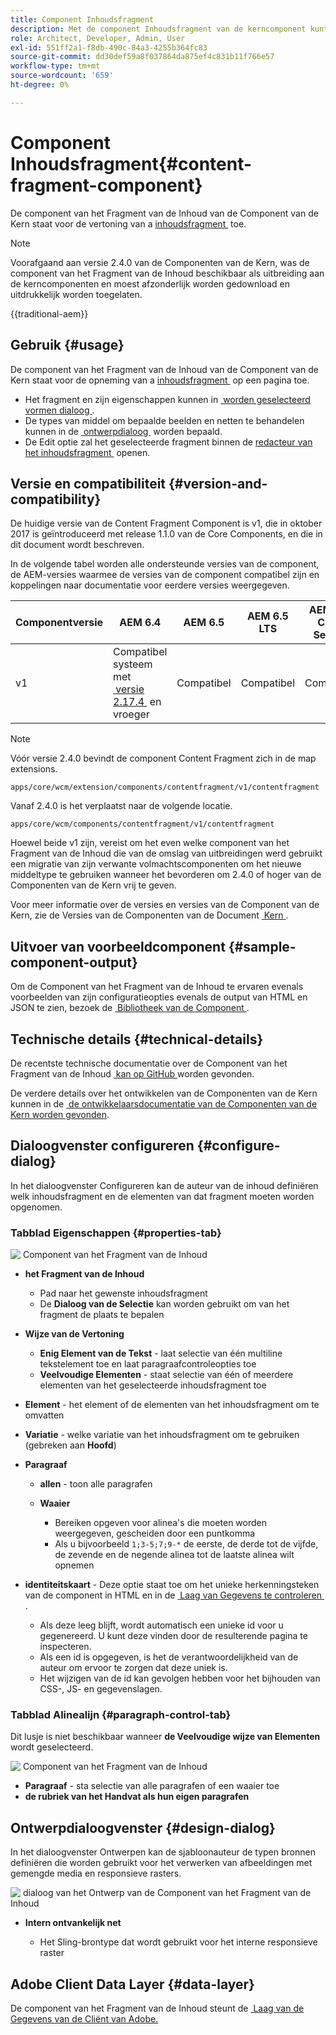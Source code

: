 ```yaml
---
title: Component Inhoudsfragment
description: Met de component Inhoudsfragment van de kerncomponent kunt u een inhoudsfragment weergeven.
role: Architect, Developer, Admin, User
exl-id: 551ff2a1-f8db-490c-84a3-4255b364fc83
source-git-commit: dd30def59a8f037864da875ef4c831b11f766e57
workflow-type: tm+mt
source-wordcount: '659'
ht-degree: 0%

---
```



# Component Inhoudsfragment{#content-fragment-component}

De component van het Fragment van de Inhoud van de Component van de Kern staat voor de vertoning van a [&#x200B; inhoudsfragment &#x200B;](https://experienceleague.adobe.com/docs/experience-manager-cloud-service/assets/content-fragments/content-fragments.html?lang=nl-NL) toe.

>[!NOTE]
>
>Voorafgaand aan versie 2.4.0 van de Componenten van de Kern, was de component van het Fragment van de Inhoud beschikbaar als uitbreiding aan de kerncomponenten en moest afzonderlijk worden gedownload en uitdrukkelijk worden toegelaten.

{{traditional-aem}}

## Gebruik {#usage}

De component van het Fragment van de Inhoud van de Component van de Kern staat voor de opneming van a [&#x200B; inhoudsfragment &#x200B;](https://experienceleague.adobe.com/docs/experience-manager-cloud-service/assets/content-fragments/content-fragments.html?lang=nl-NL) op een pagina toe.

* Het fragment en zijn eigenschappen kunnen in [&#x200B; worden geselecteerd vormen dialoog &#x200B;](#configure-dialog).
* De types van middel om bepaalde beelden en netten te behandelen kunnen in de [&#x200B; ontwerpdialoog &#x200B;](#design-dialog) worden bepaald.
* De Edit optie zal het geselecteerde fragment binnen de [&#x200B; redacteur van het inhoudsfragment &#x200B;](https://experienceleague.adobe.com/docs/experience-manager-cloud-service/assets/content-fragments/content-fragments-variations.html?lang=nl-NL) openen.

## Versie en compatibiliteit {#version-and-compatibility}

De huidige versie van de Content Fragment Component is v1, die in oktober 2017 is geïntroduceerd met release 1.1.0 van de Core Components, en die in dit document wordt beschreven.

In de volgende tabel worden alle ondersteunde versies van de component, de AEM-versies waarmee de versies van de component compatibel zijn en koppelingen naar documentatie voor eerdere versies weergegeven.

| Componentversie | AEM 6.4 | AEM 6.5 | AEM 6.5 LTS | AEM as a Cloud Service |
|--- |--- |---|---|---|
| v1 | Compatibel systeem met <br>[&#x200B; versie 2.17.4 &#x200B;](/help/versions.md) en vroeger | Compatibel | Compatibel | Compatibel |

>[!NOTE]
>
>Vóór versie 2.4.0 bevindt de component Content Fragment zich in de map extensions.
>
> `apps/core/wcm/extension/components/contentfragment/v1/contentfragment`
> 
>Vanaf 2.4.0 is het verplaatst naar de volgende locatie.
>
>`apps/core/wcm/components/contentfragment/v1/contentfragment`
>
>Hoewel beide v1 zijn, vereist om het even welke component van het Fragment van de Inhoud die van de omslag van uitbreidingen werd gebruikt een migratie van zijn verwante volmachtscomponenten om het nieuwe middeltype te gebruiken wanneer het bevorderen om 2.4.0 of hoger van de Componenten van de Kern vrij te geven.

Voor meer informatie over de versies en versies van de Component van de Kern, zie de Versies van de Componenten van de Document [&#x200B; Kern &#x200B;](/help/versions.md).

## Uitvoer van voorbeeldcomponent {#sample-component-output}

Om de Component van het Fragment van de Inhoud te ervaren evenals voorbeelden van zijn configuratieopties evenals de output van HTML en JSON te zien, bezoek de [&#x200B; Bibliotheek van de Component &#x200B;](https://adobe.com/go/aem_cmp_library_cf).

## Technische details {#technical-details}

De recentste technische documentatie over de Component van het Fragment van de Inhoud [&#x200B; kan op GitHub &#x200B;](https://adobe.com/go/aem_cmp_tech_cf_v1) worden gevonden.

De verdere details over het ontwikkelen van de Componenten van de Kern kunnen in de [&#x200B; de ontwikkelaarsdocumentatie van de Componenten van de Kern worden gevonden &#x200B;](/help/developing/overview.md).

## Dialoogvenster configureren {#configure-dialog}

In het dialoogvenster Configureren kan de auteur van de inhoud definiëren welk inhoudsfragment en de elementen van dat fragment moeten worden opgenomen.

### Tabblad Eigenschappen {#properties-tab}

![&#x200B; Component van het Fragment van de Inhoud &#x200B;](/help/assets/content-fragment-edit-properties.png)

* **het Fragment van de Inhoud**

   * Pad naar het gewenste inhoudsfragment
   * De **Dialoog van de Selectie** kan worden gebruikt om van het fragment de plaats te bepalen

* **Wijze van de Vertoning**
   * **Enig Element van de Tekst** - laat selectie van één multiline tekstelement toe en laat paragraafcontroleopties toe
   * **Veelvoudige Elementen** - staat selectie van één of meerdere elementen van het geselecteerde inhoudsfragment toe
* **Element** - het element of de elementen van het inhoudsfragment om te omvatten
* **Variatie** - welke variatie van het inhoudsfragment om te gebruiken (gebreken aan **Hoofd**)

* **Paragraaf**

   * **allen** - toon alle paragrafen
   * **Waaier**

      * Bereiken opgeven voor alinea&#39;s die moeten worden weergegeven, gescheiden door een puntkomma
      * Als u bijvoorbeeld `1;3-5;7;9-*` de eerste, de derde tot de vijfde, de zevende en de negende alinea tot de laatste alinea wilt opnemen
* **identiteitskaart** - Deze optie staat toe om het unieke herkenningsteken van de component in HTML en in de [&#x200B; Laag van Gegevens te controleren &#x200B;](/help/developing/data-layer/overview.md).
   * Als deze leeg blijft, wordt automatisch een unieke id voor u gegenereerd. U kunt deze vinden door de resulterende pagina te inspecteren.
   * Als een id is opgegeven, is het de verantwoordelijkheid van de auteur om ervoor te zorgen dat deze uniek is.
   * Het wijzigen van de id kan gevolgen hebben voor het bijhouden van CSS-, JS- en gegevenslagen.

### Tabblad Alinealijn {#paragraph-control-tab}

Dit lusje is niet beschikbaar wanneer **de Veelvoudige wijze van Elementen** wordt geselecteerd.

![&#x200B; Component van het Fragment van de Inhoud &#x200B;](/help/assets/content-fragment-edit-paragraph.png)

* **Paragraaf** - sta selectie van alle paragrafen of een waaier toe
* **de rubriek van het Handvat als hun eigen paragrafen**

## Ontwerpdialoogvenster {#design-dialog}

In het dialoogvenster Ontwerpen kan de sjabloonauteur de typen bronnen definiëren die worden gebruikt voor het verwerken van afbeeldingen met gemengde media en responsieve rasters.

![&#x200B; dialoog van het Ontwerp van de Component van het Fragment van de Inhoud &#x200B;](/help/assets/content-fragment-design.png)

* **Intern ontvankelijk net**

   * Het Sling-brontype dat wordt gebruikt voor het interne responsieve raster

## Adobe Client Data Layer {#data-layer}

De component van het Fragment van de Inhoud steunt de [&#x200B; Laag van de Gegevens van de Cliënt van Adobe.](/help/developing/data-layer/overview.md)
